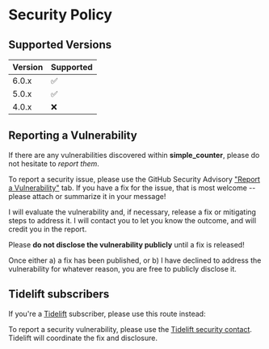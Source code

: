 # Security Policy

## Supported Versions

| Version | Supported          |
| ------- | ------------------ |
| 6.0.x   | :white_check_mark: |
| 5.0.x   | :white_check_mark: |
| 4.0.x   | :x:                |

## Reporting a Vulnerability

If there are any vulnerabilities discovered within **simple_counter**, please do not hesitate to _report them_. 

To report a security issue, please use the GitHub Security Advisory ["Report a Vulnerability"](https://github.com/ericsizemore/simple_counter/security/advisories/new) tab. If you have a fix for the issue, that is most welcome -- please attach or summarize it in your message!

I will evaluate the vulnerability and, if necessary, release a fix or mitigating steps to address it. I will contact you to let you know the outcome, and will credit you in the report.

   Please **do not disclose the vulnerability publicly** until a fix is released!

Once either a) a fix has been published, or b) I have declined to address the vulnerability for whatever reason, you are free to publicly disclose it.

## Tidelift subscribers

If you're a [Tidelift](https://tidelift.com/) subscriber, please use this route instead:

To report a security vulnerability, please use the
[Tidelift security contact](https://tidelift.com/security).
Tidelift will coordinate the fix and disclosure.
